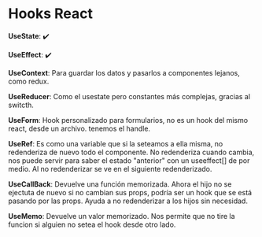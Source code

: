 # Hooks React

**UseState**: ✔️

**UseEffect**: ✔️

**UseContext**:  Para guardar los datos y pasarlos a componentes lejanos, como redux.

**UseReducer**:  Como el usestate pero constantes más complejas, gracias al switcth.

**UseForm**:     Hook personalizado para formularios, no es un hook del mismo react, desde un archivo. tenemos el handle.

**UseRef**:      Es como una variable que si la seteamos a ella misma, no redenderiza de nuevo todo el componente. No redenderiza cuando cambia, nos puede servir para saber el estado "anterior" con un useeffect[] de por medio. Al no redenderizar se ve en el siguiente redenderizado. 


**UseCallBack**: Devuelve una función memorizada. Ahora el hijo no se ejectuta de nuevo si no cambian sus props, podría ser un hook que se está pasando por las props. Ayuda a no redenderizar a los hijos sin necesidad.

**UseMemo**: Devuelve un valor memorizado. Nos permite que no tire la funcion si alguien no setea el hook desde otro lado.


